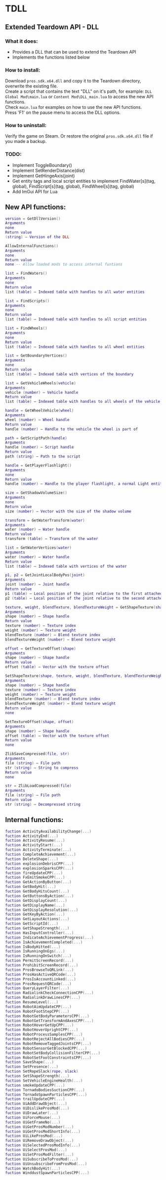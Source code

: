 # TDLL

## Extended Teardown API - DLL

### What it does:
- Provides a DLL that can be used to extend the Teardown API
- Implements the functions listed below

### How to install:
Download `pros.sdk.x64.dll` and copy it to the Teardown directory, overwrite the existing file.  
Create a script that contains the text "DLL" on it's path, for example: `DLL Global Mod\main.lua` or `Content Mod\DLL_main.lua` to access the new API functions.  
Check `main.lua` for examples on how to use the new API functions.  
Press 'F1' on the pause menu to access the DLL options.

### How to uninstall:
Verify the game on Steam.
Or restore the original `pros.sdk.x64.dll` file if you made a backup.

### TODO:
- Implement ToggleBoundary()
- Implement SetRenderDistance(dist)
- Implement GetHingeAxis(joint)
- Get entity tags and local script entities to implement FindWater[s](tag, global), FindScript[s](tag, global), FindWheel[s](tag, global)
- Add ImGui API for Lua

## New API functions:

```lua
version = GetDllVersion()
Arguments
none
Return value
(string) – Version of the DLL

AllowInternalFunctions()
Arguments
none
Return value
none -- Allow loaded mods to access internal funtions

list = FindWaters()
Arguments
none
Return value
list (table) – Indexed table with handles to all water entities

list = FindScripts()
Arguments
none
Return value
list (table) – Indexed table with handles to all script entities

list = FindWheels()
Arguments
none
Return value
list (table) – Indexed table with handles to all wheel entities

list = GetBoundaryVertices()
Arguments
none
Return value
list (table) – Indexed table with vertices of the boundary

list = GetVehicleWheels(vehicle)
Arguments
vehicle (number) – Vehicle handle
Return value
list (table) – Indexed table with handles to all wheels of the vehicle

handle = GetWheelVehicle(wheel)
Arguments
wheel (number) – Wheel handle
Return value
handle (number) – Handle to the vehicle the wheel is part of

path = GetScriptPath(handle)
Arguments
handle (number) – Script handle
Return value
path (string) – Path to the script

handle = GetPlayerFlashlight()
Arguments
none
Return value
handle (number) – Handle to the player flashlight, a normal Light entity

size = GetShadowVolumeSize()
Arguments
none
Return value
size (number) – Vector with the size of the shadow volume

transform = GetWaterTransform(water)
Arguments
water (number) – Water handle
Return value
transform (table) – Transform of the water

list = GetWaterVertices(water)
Arguments
water (number) – Water handle
Return value
list (table) – Indexed table with vertices of the water

p1, p2 = GetJointLocalBodyPos(joint)
Arguments
joint (number) – Joint handle
Return value
p1 (table) – Local position of the joint relative to the first attached body
p2 (table) – Local position of the joint relative to the second attached body

texture, weight, blendTexture, blendTextureWeight = GetShapeTexture(shape)
Arguments
shape (number) – Shape handle
Return value
texture (number) – Texture index
weight (number) – Texture weight
blendTexture (number) – Blend texture index
blendTextureWeight (number) – Blend texture weight

offset = GetTextureOffset(shape)
Arguments
shape (number) – Shape handle
Return value
offset (table) – Vector with the texture offset

SetShapeTexture(shape, texture, weight, blendTexture, blendTextureWeight)
Arguments
shape (number) – Shape handle
texture (number) – Texture index
weight (number) – Texture weight
blendTexture (number) – Blend texture index
blendTextureWeight (number) – Blend texture weight
Return value
none

SetTextureOffset(shape, offset)
Arguments
shape (number) – Shape handle
offset (table) – Vector with the texture offset
Return value
none

ZlibSaveCompressed(file, str)
Arguments
file (string) – File path
str (string) – String to compress
Return value
none

str = ZlibLoadCompressed(file)
Arguments
file (string) – File path
Return value
str (string) – Decompressed string
```

## Internal functions:

```lua
fuction ActivityAvailabilityChange(...)
fuction ActivityEnd(...)
fuction ActivityResume(...)
fuction ActivityStart(...)
fuction ActivityTerminate(...)
fuction CompleteAchievement(...)
fuction DeleteShape(...)
fuction explosionDebrisCPP(...)
fuction explosionSparksCPP(...)
fuction fireUpdateCPP(...)
fuction FxEmitSmokeCPP(...)
fuction GetActionByButton(...)
fuction GetBodyHit(...)
fuction GetBodyHitsCount(...)
fuction GetButtonsByAction(...)
fuction GetDisplayCount(...)
fuction GetDisplayName(...)
fuction GetDisplayResolution(...)
fuction GetKeyByAction(...)
fuction GetLayoutActions(...)
fuction GetScriptId(...)
fuction GetShapeStrength(...)
fuction HasInputController(...)
fuction IndicateAchievementProgress(...)
fuction IsAchievementCompleted(...)
fuction IsBodyHitted(...)
fuction IsRunningOnEgs(...)
fuction IsRunningOnSwitch(...)
fuction PermitScreenRecord(...)
fuction ProhibitScreenRecord(...)
fuction ProsBrowseToQRLink(...)
fuction ProsHasActiveQRCode(...)
fuction ProsIsAccountLinked(...)
fuction ProsRequestQRCode(...)
fuction QueryLayerFilter(...)
fuction RadiolinkCheckConnectionCPP(...)
fuction RadiolinkDrawLinesCPP(...)
fuction ResumeLevel(...)
fuction RobotAimUpdateCPP(...)
fuction RobotFootStepCPP(...)
fuction RobotGetBodyParametersCPP(...)
fuction RobotGetTransformAndAxesCPP(...)
fuction RobotHoverGetUpCPP(...)
fuction RobotHoverUprightCPP(...)
fuction RobotProcessSamplesCPP(...)
fuction RobotRejectAllBodiesCPP(...)
fuction RobotRemoveTaggedJointsCPP(...)
fuction RobotSensorGetBlockedCPP(...)
fuction RobotSetBodyCollisionFilterCPP(...)
fuction RobotSetFootConstraintsCPP(...)
fuction SaveShape(...)
fuction SetPresence(...)
fuction SetRopeSlack(rope, slack)
fuction SetShapeStrength(...)
fuction SetVehicleEngineHealth(...)
fuction smokeUpdateCPP(...)
fuction TornadoBodiesSuctionCPP(...)
fuction TornadoSpawnParticlesCPP(...)
fuction trailUpdateCPP(...)
fuction UiAddDrawObject(...)
fuction UiDislikeProsMod(...)
fuction UiDrawLater(...)
fuction UiForceMouse(...)
fuction UiGetFrameNo(...)
fuction UiGetProsModNumber(...)
fuction UiGetProsModShortInfo(...)
fuction UiLikeProsMod(...)
fuction UiRemoveDrawObject(...)
fuction UiSelectedProsModInfo(...)
fuction UiSelectProsMod(...)
fuction UiSetProsModFilter(...)
fuction UiSubscribeToProsMod(...)
fuction UiUnsubscribeFromProsMod(...)
fuction WatchBodyHit(...)
fuction WinddustSpawnParticlesCPP(...)
```
